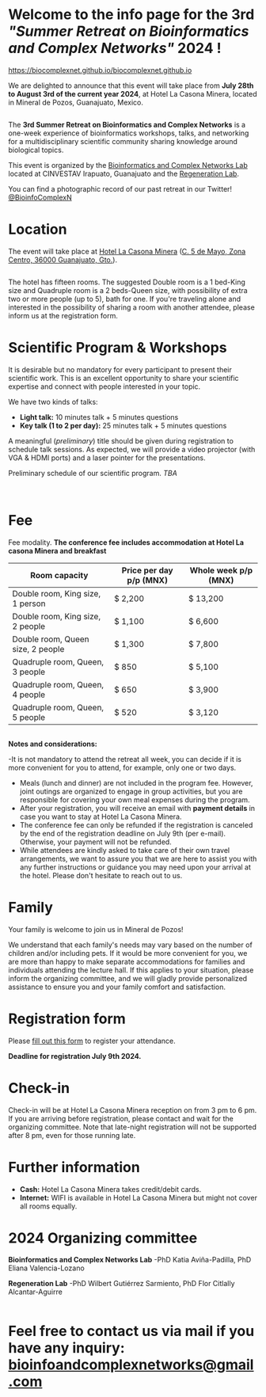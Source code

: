 # Welcome to the info page for the 3rd *"Summer Retreat on Bioinformatics and Complex Networks"* 2024 !
https://biocomplexnet.github.io/biocomplexnet.github.io

We are delighted to announce that this event will take place from **July 28th to August 3rd of the current year 2024**, at Hotel La Casona Minera, located in Mineral de Pozos, Guanajuato, Mexico.

<img src="Imgs/1_3rd Summer Camp.png" class="img-responsive" alt="">

The **3rd Summer Retreat on Bioinformatics and Complex Networks** is a one-week experience of bioinformatics workshops, talks, and networking for a multidisciplinary scientific community sharing knowledge around biological topics.

This event is organized by the [Bioinformatics and Complex Networks Lab](https://portal.cinvestav.mx/ira/investigacion/directorio-de-investigacion/dra-maribel-hern225ndez-rosales) located at CINVESTAV Irapuato, Guanajuato and the [Regeneration Lab](http://varelab.lavis.unam.mx). 

You can find a photographic record of our past retreat in our Twitter! [@BioinfoComplexN](https://twitter.com/BioinfoComplexN)

# Location

The event will take place at [Hotel La Casona Minera](https://lacasonahotel.com/) ([C. 5 de Mayo, Zona Centro, 36000 Guanajuato, Gto.](https://maps.app.goo.gl/oMv2D1HGpW67FeMDA)).

<img src="Imgs/2_3rd Summer Camp.png" class="img-responsive" alt="">

The hotel has fifteen rooms. The suggested Double room is a 1 bed-King size and  Quadruple room is a 2 beds-Queen size, with possibility of extra two or more people (up to 5), bath for one. If you're traveling alone and interested in the possibility of sharing a room with another attendee, please inform us at the registration form.

# Scientific Program & Workshops

It is desirable but no mandatory for every participant to present their scientific work. This is an excellent opportunity to share your scientific expertise and connect with people interested in your topic.

We have two kinds of talks: 

- **Light talk:** 10 minutes talk + 5 minutes questions
- **Key talk (1 to 2 per day):** 25 minutes talk + 5 minutes questions 

A meaningful (*preliminary*) title should be given during registration to schedule talk sessions. As expected, we will provide a video projector (with VGA & HDMI ports) and a laser pointer for the presentations. 

Preliminary schedule of our scientific program. *TBA*

<img src="Imgs/schedule.png" class="img-responsive" alt="">

<img src="Imgs/talks.png" class="img-responsive" alt=""> 

# Fee
Fee modality. **The conference fee includes accommodation at Hotel La casona Minera and breakfast**

| Room capacity                        | Price per day p/p (MNX) | Whole week p/p (MNX) |
| ----------------------               | -------------------------------| --------------------------- |
| Double room, King size, 1 person                | $ 2,200                         | $ 13,200                    |
| Double room, King size, 2 people                | $ 1,100                         | $ 6,600                     |
| Double room, Queen size, 2 people                | $ 1,300                         | $ 7,800                     |
| Quadruple room, Queen, 3 people             | $ 850                         | $ 5,100                     |
| Quadruple room, Queen, 4 people             | $ 650                           | $ 3,900                     |
| Quadruple room, Queen, 5 people             | $ 520                           | $ 3,120                     |


<img src="Imgs/3_3rd Summer Camp.png" class="img-responsive" alt="">

**Notes and considerations:** 

-It is not mandatory to attend the retreat all week, you can decide if it is more convenient for you to attend, for example, only one or two days.
- Meals (lunch and dinner) are not included in the program fee. However, joint outings are organized to engage in group activities, but you are responsible for covering your own meal expenses during the program.
- After your registration, you will receive an email with **payment details** in case you want to stay at Hotel La Casona Minera. 
- The conference fee can only be refunded if the registration is canceled by the end of the registration deadline on July 9th (per e-mail). Otherwise, your payment will not be refunded.
- While attendees are kindly asked to take care of their own travel arrangements, we want to assure you that we are here to assist you with any further instructions or guidance you may need upon your arrival at the hotel. Please don't hesitate to reach out to us.

# Family

Your family is welcome to join us in Mineral de Pozos! 

We understand that each family's needs may vary based on the number of children and/or including pets. If it would be more convenient for you, we are more than happy to make separate accommodations for families and individuals attending the lecture hall. If this applies to your situation, please inform the organizing committee, and we will gladly provide personalized assistance to ensure you and your family comfort and satisfaction.

# Registration form

Please [fill out this form](https://docs.google.com/forms/d/1nxQhFYKsHHbI6D79y58BdpDmJk9jXzfjUHP9NIx5BBU/edit?ts=6478dd40) to register your attendance. 

**Deadline for registration July 9th 2024.**

# Check-in

Check-in will be at Hotel La Casona Minera reception on from 3 pm to 6 pm. If you are arriving before registration, please contact and wait for the organizing committee. Note that late-night registration will not be supported after 8 pm, even for those running late. 

# Further information

- **Cash:**  Hotel La Casona Minera takes credit/debit cards. 
- **Internet:** WIFI is available in Hotel La Casona Minera but might not cover all rooms equally.

# 2024 Organizing committee

**Bioinformatics and Complex Networks Lab**
-PhD Katia Aviña-Padilla, 
PhD Eliana Valencia-Lozano 

**Regeneration Lab**
-PhD Wilbert Gutiérrez Sarmiento,
PhD Flor Citlally Alcantar-Aguirre

<img src="Imgs/4_3rd Summer Camp.png" class="img-responsive" alt="">

# Feel free to contact us via mail if you have any inquiry: **bioinfoandcomplexnetworks@gmail.com**


